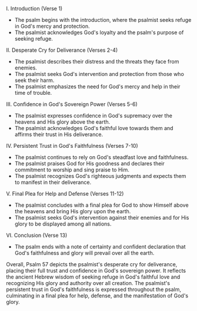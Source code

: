 I. Introduction (Verse 1)
- The psalm begins with the introduction, where the psalmist seeks refuge in God's mercy and protection.
- The psalmist acknowledges God's loyalty and the psalm's purpose of seeking refuge.

II. Desperate Cry for Deliverance (Verses 2-4)
- The psalmist describes their distress and the threats they face from enemies.
- The psalmist seeks God's intervention and protection from those who seek their harm.
- The psalmist emphasizes the need for God's mercy and help in their time of trouble.

III. Confidence in God's Sovereign Power (Verses 5-6)
- The psalmist expresses confidence in God's supremacy over the heavens and His glory above the earth.
- The psalmist acknowledges God's faithful love towards them and affirms their trust in His deliverance.

IV. Persistent Trust in God's Faithfulness (Verses 7-10)
- The psalmist continues to rely on God's steadfast love and faithfulness.
- The psalmist praises God for His goodness and declares their commitment to worship and sing praise to Him.
- The psalmist recognizes God's righteous judgments and expects them to manifest in their deliverance.

V. Final Plea for Help and Defense (Verses 11-12)
- The psalmist concludes with a final plea for God to show Himself above the heavens and bring His glory upon the earth.
- The psalmist seeks God's intervention against their enemies and for His glory to be displayed among all nations.

VI. Conclusion (Verse 13)
- The psalm ends with a note of certainty and confident declaration that God's faithfulness and glory will prevail over all the earth.

Overall, Psalm 57 depicts the psalmist's desperate cry for deliverance, placing their full trust and confidence in God's sovereign power. It reflects the ancient Hebrew wisdom of seeking refuge in God's faithful love and recognizing His glory and authority over all creation. The psalmist's persistent trust in God's faithfulness is expressed throughout the psalm, culminating in a final plea for help, defense, and the manifestation of God's glory.
